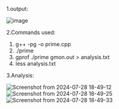  1.output:

![image](https://github.com/user-attachments/assets/26633fcb-5182-4fa0-9521-5517c19fafe9)


2.Commands used:

   1. g++ -pg -o  prime.cpp
   2. ./prime
   3. gprof ./prime gmon.out > analysis.txt
   4. less analysis.txt

3.Analysis:

![Screenshot from 2024-07-28 18-49-12](https://github.com/user-attachments/assets/6dc8187d-2dc2-4127-bbec-02e15bccbec1)
![Screenshot from 2024-07-28 18-49-25](https://github.com/user-attachments/assets/d347cab4-959b-4eef-a9d1-043a8049b880)
![Screenshot from 2024-07-28 18-49-33](https://github.com/user-attachments/assets/c6dada9c-d113-477f-9289-ea185f0851a3)

